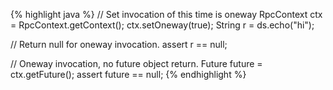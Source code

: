 {% highlight java %}
// Set invocation of this time is oneway
RpcContext ctx = RpcContext.getContext();
ctx.setOneway(true);
String r = ds.echo("hi");

// Return null for oneway invocation.
assert r == null;

// Oneway invocation, no future object return.
Future<String> future = ctx.getFuture();
assert future == null;
{% endhighlight %}
